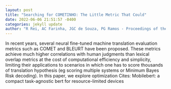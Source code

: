 ```yaml
--- 
layout: post 
title: "Searching for COMETINHO: The Little Metric That Could" 
date: 2022-06-06 21:51:57 -0400 
categories: jekyll update 
author: "R Rei, AC Farinha, JGC de Souza, PG Ramos - Proceedings of the 23rd , 2022" 
--- 
```

In recent years, several neural fine-tuned machine translation evaluation metrics such as COMET and BLEURT have been proposed. These metrics achieve much higher correlations with human judgments than lexical overlap metrics at the cost of computational efficiency and simplicity, limiting their applications to scenarios in which one has to score thousands of translation hypothesis (eg scoring multiple systems or Minimum Bayes Risk decoding). In this paper, we explore optimization Cites: Mobilebert: a compact task-agnostic bert for resource-limited devices